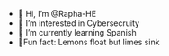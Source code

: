 - 👋 Hi, I’m @Rapha-HE
- 👀 I’m interested in Cybersecruity
- 🌱 I’m currently learning Spanish 
- 🍋Fun fact: Lemons float but limes sink

<!---
Rapha-HE/Rapha-HE is a ✨ special ✨ repository because its `README.md` (this file) appears on your GitHub profile.
You can click the Preview link to take a look at your changes.
--->
